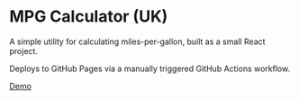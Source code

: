 # MPG Calculator (UK)

A simple utility for calculating miles-per-gallon, built as a small React project.

Deploys to GitHub Pages via a manually triggered GitHub Actions workflow.

[Demo](https://robertbckly.github.io/mpg-calculator-new/dist/)

